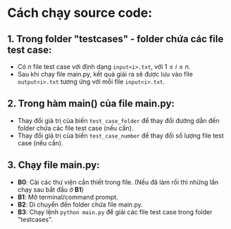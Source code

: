 # Cách chạy source code:
## 1. Trong folder "testcases" - folder chứa các file test case:
- Có $n$ file test case với định dạng `input<i>.txt`, với $1 \leq i \leq n$.
- Sau khi chạy file main.py, kết quả giải ra sẽ được lưu vào file `output<i>.txt` tương ứng với mỗi file `input<i>.txt`.
## 2. Trong hàm main() của file main.py:
- Thay đổi giá trị của biến `test_case_folder` để thay đổi đường dẫn đến folder chứa các file test case (nếu cần).
- Thay đổi giá trị của biến `test_case_number` để thay đổi số lượng file test case (nếu cần).
## 3. Chạy file main.py:
- **B0**: Cài các thư viện cần thiết trong file. (Nếu đã làm rồi thì những lần chạy sau bắt đầu ở **B1**)
- **B1**: Mở terminal/command prompt.
- **B2**: Di chuyển đến folder chứa file main.py.
- **B3**: Chạy lệnh `python main.py` để giải các file test case trong folder "testcases".
